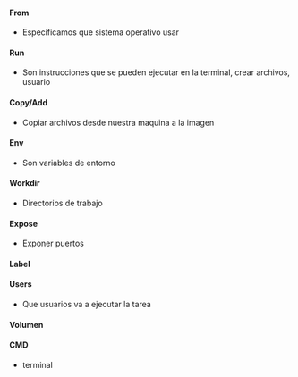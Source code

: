 #### From
- Especificamos que sistema operativo usar

#### Run
- Son instrucciones que se pueden ejecutar en la terminal, crear archivos, usuario

#### Copy/Add
- Copiar archivos desde nuestra maquina a la imagen

#### Env
- Son variables de entorno

#### Workdir
- Directorios de trabajo

#### Expose
- Exponer puertos

#### Label

#### Users
- Que usuarios va a ejecutar la tarea

#### Volumen

#### CMD
- terminal